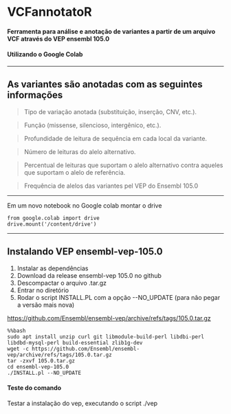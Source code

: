 # VCFannotatoR 

#### Ferramenta para análise e anotação de variantes a partir de um arquivo VCF através do VEP ensembl 105.0

#### Utilizando o Google Colab

---


## As variantes são anotadas com as seguintes informações

> Tipo de variação anotada (substituição, inserção, CNV, etc.).

> Função (missense, silencioso, intergênico, etc.).

> Profundidade de leitura de sequência em cada local da variante.

> Número de leituras do alelo alternativo.

> Percentual de leituras que suportam o alelo alternativo contra aqueles que suportam o alelo de referência.

> Frequência de alelos das variantes pel VEP do Ensembl 105.0


---
Em um novo notebook no Google colab montar o drive

```
from google.colab import drive
drive.mount('/content/drive')
```
 ---
 
## Instalando VEP ensembl-vep-105.0

1. Instalar as dependências
2. Download da release ensembl-vep 105.0 no github
3. Descompactar o arquivo .tar.gz
4. Entrar no diretório
5. Rodar o script INSTALL.PL com a opção --NO_UPDATE (para não pegar a versão mais nova)

https://github.com/Ensembl/ensembl-vep/archive/refs/tags/105.0.tar.gz

```
%%bash
sudo apt install unzip curl git libmodule-build-perl libdbi-perl libdbd-mysql-perl build-essential zlib1g-dev
wget -c https://github.com/Ensembl/ensembl-vep/archive/refs/tags/105.0.tar.gz
tar -zxvf 105.0.tar.gz
cd ensembl-vep-105.0
./INSTALL.pl --NO_UPDATE
```

#### Teste do comando 

Testar a instalação do vep, executando o script ./vep
